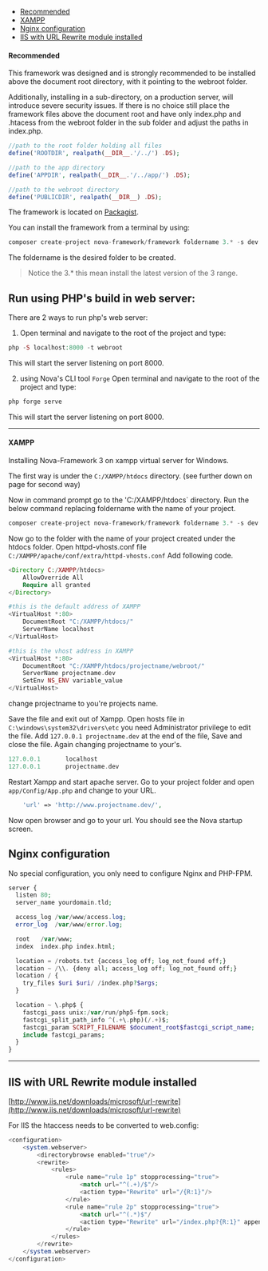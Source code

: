 - [Recommended](#recommended)
- [XAMPP](#xampp)
- [Nginx configuration](#nginx-configuration)
- [IIS with URL Rewrite module installed](#iis-with-url-rewrite-module-installed)

<a name='recommended'></a>
#### Recommended
This framework was designed and is strongly recommended to be installed above the document root directory, with it pointing to the webroot folder.

Additionally, installing in a sub-directory, on a production server, will introduce severe security issues. If there is no choice still place the framework files above the document root and have only index.php and .htacess from the webroot folder in the sub folder and adjust the paths in index.php.

```php
//path to the root folder holding all files
define('ROOTDIR', realpath(__DIR__.'/../') .DS);

//path to the app directory
define('APPDIR', realpath(__DIR__.'/../app/') .DS);

//path to the webroot directory
define('PUBLICDIR', realpath(__DIR__) .DS);
```

The framework is located on [Packagist](https://packagist.org/packages/nova-framework/framework).

You can install the framework from a terminal by using:

```php
composer create-project nova-framework/framework foldername 3.* -s dev
```

The foldername is the desired folder to be created.

> Notice the 3.* this mean install the latest version of the 3 range.

## Run using PHP's build in web server:

There are 2 ways to run php's web server:

1) Open terminal and navigate to the root of the project and type:

```php
php -S localhost:8000 -t webroot
```

This will start the server listening on port 8000.

2) using Nova's CLI tool `Forge` Open terminal and navigate to the root of the project and type:

```php
php forge serve
```

This will start the server listening on port 8000.


---
<a name='xampp'></a>
#### XAMPP

Installing Nova-Framework 3 on xampp virtual server for Windows.

The first way is under the `C:/XAMPP/htdocs` directory. (see further down on page for second way)

Now in command prompt go to the 'C:/XAMPP/htdocs` directory.
Run the below command replacing foldername with the name of your project.

```php
composer create-project nova-framework/framework foldername 3.* -s dev
```

Now go to the folder with the name of your project created under the htdocs folder.
Open httpd-vhosts.conf file `C:/XAMPP/apache/conf/extra/httpd-vhosts.conf` Add following code.

```php
<Directory C:/XAMPP/htdocs>
    AllowOverride All
    Require all granted
</Directory>

#this is the default address of XAMPP
<VirtualHost *:80>
    DocumentRoot "C:/XAMPP/htdocs/"
    ServerName localhost
</VirtualHost>

#this is the vhost address in XAMPP
<VirtualHost *:80>
    DocumentRoot "C:/XAMPP/htdocs/projectname/webroot/"
    ServerName projectname.dev
    SetEnv NS_ENV variable_value
</VirtualHost>
```

change projectname to you're projects name.

Save the file and exit out of Xampp.
Open hosts file in `C:\windows\system32\drivers\etc` you need Administrator privilege to edit the file.
Add `127.0.0.1 projectname.dev` at the end of the file, Save and close the file. Again changing projectname to your's.

```php
127.0.0.1       localhost
127.0.0.1       projectname.dev
```

Restart Xampp and start apache server.
Go to your project folder and open `app/Config/App.php` and change to your URL.

```php
    'url' => 'http://www.projectname.dev/',
```

Now open browser and go to your url. You should see the Nova startup screen.


<a name='nginx-configuration'></a>
## Nginx configuration

No special configuration, you only need to configure Nginx and PHP-FPM.

```php
server {
  listen 80;
  server_name yourdomain.tld;

  access_log /var/www/access.log;
  error_log  /var/www/error.log;

  root   /var/www;
  index  index.php index.html;

  location = /robots.txt {access_log off; log_not_found off;}
  location ~ /\\. {deny all; access_log off; log_not_found off;}
  location / {
    try_files $uri $uri/ /index.php?$args;
  }

  location ~ \.php$ {
    fastcgi_pass unix:/var/run/php5-fpm.sock;
    fastcgi_split_path_info ^(.+\.php)(/.+)$;
    fastcgi_param SCRIPT_FILENAME $document_root$fastcgi_script_name;
    include fastcgi_params;
  }
}
```

---
<a name='iis-with-url-rewrite-module-installed'></a>
## IIS with URL Rewrite module installed

[http://www.iis.net/downloads/microsoft/url-rewrite](http://www.iis.net/downloads/microsoft/url-rewrite)

For IIS the htaccess needs to be converted to web.config:

```php
<configuration>
    <system.webserver>
        <directorybrowse enabled="true"/>
        <rewrite>
            <rules>
                <rule name="rule 1p" stopprocessing="true">
                    <match url="^(.+)/$"/>
                    <action type="Rewrite" url="/{R:1}"/>
                </rule>
                <rule name="rule 2p" stopprocessing="true">
                    <match url="^(.*)$"/
                    <action type="Rewrite" url="/index.php?{R:1}" appendquerystring="true"/>
                </rule>
            </rules>
        </rewrite>
    </system.webserver>
</configuration>
```
